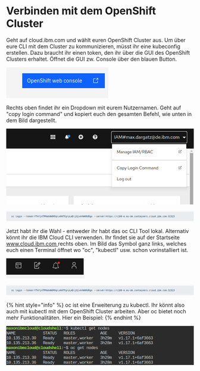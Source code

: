 # Verbinden mit dem OpenShift Cluster

Geht auf cloud.ibm.com und wählt euren OpenShift Cluster aus. Um über eure CLI mit dem Cluster zu kommunizieren, müsst ihr eine kubeconfig erstellen. Dazu braucht ihr einen token, den ihr über die GUI des OpenShift Clusters erhaltet. Öffnet die GUI zw. Console über den blauen Button.

![](../../../../../../.gitbook/assets/image%20%2816%29.png)

Rechts oben findet ihr ein Dropdown mit eurem Nutzernamen. Geht auf "copy login command" und kopiert euch den gesamten Befehl, wie unten in dem Bild dargestellt.

![](../../../../../../.gitbook/assets/image%20%2817%29.png)

![](../../../../../../.gitbook/assets/image%20%2813%29.png)

Jetzt habt ihr die Wahl - entweder ihr habt das oc CLI Tool lokal. Alternativ könnt ihr die IBM Cloud CLI verwenden. Ihr findet sie auf der Startseite [www.cloud.ibm.com ](https://cloud.ibm.com/)rechts oben. Im Bild das Symbol ganz links, welches euch einen Terminal öffnet wo "oc", "kubectl" usw. schon vorinstalliert ist.

![](../../../../../../.gitbook/assets/image%20%2814%29.png)

![](../../../../../../.gitbook/assets/image%20%2812%29.png)



{% hint style="info" %}
oc ist eine Erweiterung zu kubectl. Ihr könnt also auch mit kubectl mit dem OpenShift Cluster arbeiten. Aber oc bietet noch mehr Funktionalitäten. Hier ein Beispiel:
{% endhint %}

![](../../../../../../.gitbook/assets/image%20%2815%29.png)

